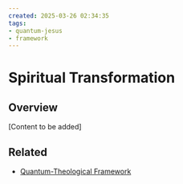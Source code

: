 ```yaml
---
created: 2025-03-26 02:34:35
tags:
- quantum-jesus
- framework
---
```

   
# Spiritual Transformation   
   
## Overview   
   
[Content to be added]   
   
## Related   
   
- [Quantum-Theological Framework](Quantum-Theological%20Framework.md)
